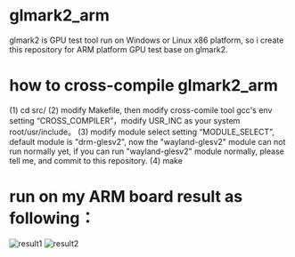 # glmark2_arm
glmark2 is GPU test tool run on Windows or Linux x86 platform, so i create this repository for ARM platform GPU test base on glmark2.

# how to cross-compile glmark2_arm
(1) cd src/ 
(2) modify Makefile, then modify cross-comile tool gcc's env setting “CROSS_COMPILER”，modify USR_INC as your system root/usr/include。
(3) modify module select setting “MODULE_SELECT”, default module is "drm-glesv2",  now the "wayland-glesv2" module can not run normally yet, if you can run "wayland-glesv2" module normally, please tell me, and commit to this repository.
(4) make
# run on my ARM board result as following：
![result1](https://github.com/fanchenxinok/glmark2_arm/blob/master/doc/result1.jpg)
![result2](https://github.com/fanchenxinok/glmark2_arm/blob/master/doc/result2.jpg)
